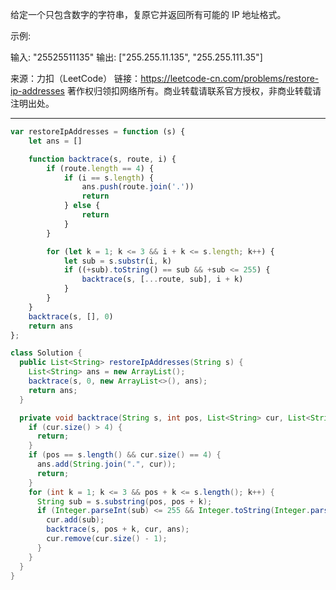 给定一个只包含数字的字符串，复原它并返回所有可能的 IP 地址格式。

示例:

输入: "25525511135"
输出: ["255.255.11.135", "255.255.111.35"]

来源：力扣（LeetCode）
链接：https://leetcode-cn.com/problems/restore-ip-addresses
著作权归领扣网络所有。商业转载请联系官方授权，非商业转载请注明出处。

---


```javascript
var restoreIpAddresses = function (s) {
    let ans = []

    function backtrace(s, route, i) {
        if (route.length == 4) {
            if (i == s.length) {
                ans.push(route.join('.'))
                return
            } else {
                return
            }
        }

        for (let k = 1; k <= 3 && i + k <= s.length; k++) {
            let sub = s.substr(i, k)
            if ((+sub).toString() == sub && +sub <= 255) {
                backtrace(s, [...route, sub], i + k)
            }
        }
    }
    backtrace(s, [], 0)
    return ans
};
```


```java
class Solution {
  public List<String> restoreIpAddresses(String s) {
    List<String> ans = new ArrayList();
    backtrace(s, 0, new ArrayList<>(), ans);
    return ans;
  }

  private void backtrace(String s, int pos, List<String> cur, List<String> ans) {
    if (cur.size() > 4) {
      return;
    }
    if (pos == s.length() && cur.size() == 4) {
      ans.add(String.join(".", cur));
      return;
    }
    for (int k = 1; k <= 3 && pos + k <= s.length(); k++) {
      String sub = s.substring(pos, pos + k);
      if (Integer.parseInt(sub) <= 255 && Integer.toString(Integer.parseInt(sub)).equals(sub)) {
        cur.add(sub);
        backtrace(s, pos + k, cur, ans);
        cur.remove(cur.size() - 1);
      }
    }
  }
}
```